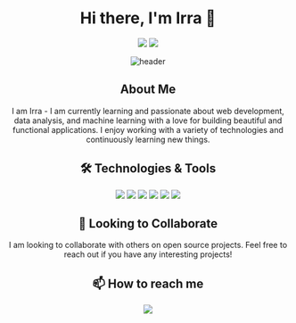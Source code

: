 <h1 align="center">Hi there, I'm Irra 👋</h1>

<p align="center">
  <a href="https://github.com/irralozz"><img src="https://img.shields.io/github/followers/your-username?label=Follow&style=social"></a>
  <a href="mailto:irralozz@gmail.com"><img src="https://img.shields.io/badge/-Contact%20Me-333333?style=flat&logo=gmail&logoColor=white"></a>
</p>

<p align="center">
  <img src="https://github.com/irralozz/irralozz/i.png" alt="header" />
</p>

<h2 align="center">About Me</h2>
<p align="center">
  I am Irra - I am currently learning and passionate about web development, data analysis, and machine learning with a love for building beautiful and functional applications. I enjoy working with a variety of technologies and continuously learning new things.
</p>

<h2 align="center">🛠 Technologies & Tools</h2>
<p align="center">
  <img src="https://img.shields.io/badge/-HTML%20and%20CSS-000?&logo=html5">
  <img src="https://img.shields.io/badge/-Python-000?&logo=Python">
  <img src="https://img.shields.io/badge/-Codeigniter-000?&logo=Codeigniter">
  <img src="https://img.shields.io/badge/-Django-000?&logo=Django">
  <img src="https://img.shields.io/badge/-JavaScript-000?&logo=JavaScript">
  <img src="https://img.shields.io/badge/-Matlab-000?&logo=Matlab">
</p>

<h2 align="center">🤝 Looking to Collaborate</h2>
<p align="center">
  I am looking to collaborate with others on open source projects. Feel free to reach out if you have any interesting projects!
</p>

<h2 align="center">📫 How to reach me</h2>
<p align="center">
  <a href="mailto:irralozz@gmail.com"><img src="https://img.shields.io/badge/-Email-000?&logo=Gmail&logoColor=white"></a>
 
</p>


